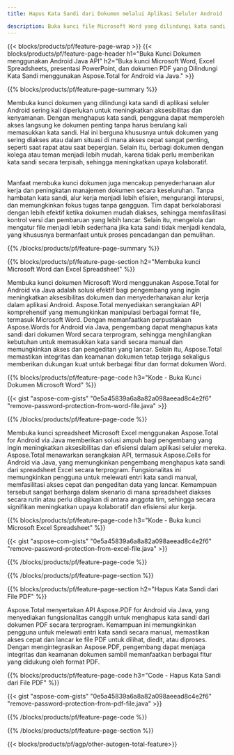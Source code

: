 ```yaml
---
title: Hapus Kata Sandi dari Dokumen melalui Aplikasi Seluler Android

description: Buka kunci file Microsoft Word yang dilindungi kata sandi, spreadsheet Excel, presentasi PowerPoint dan file PDF melalui aplikasi seluler android.
---
```


{{< blocks/products/pf/feature-page-wrap >}}
{{< blocks/products/pf/feature-page-header h1="Buka Kunci Dokumen menggunakan Android Java API" h2="Buka kunci Microsoft Word, Excel Spreadsheets, presentasi PowerPoint, dan dokumen PDF yang Dilindungi Kata Sandi menggunakan Aspose.Total for Android via Java." >}}

{{% blocks/products/pf/feature-page-summary %}}

Membuka kunci dokumen yang dilindungi kata sandi di aplikasi seluler Android sering kali diperlukan untuk meningkatkan aksesibilitas dan kenyamanan. Dengan menghapus kata sandi, pengguna dapat memperoleh akses langsung ke dokumen penting tanpa harus berulang kali memasukkan kata sandi. Hal ini berguna khususnya untuk dokumen yang sering diakses atau dalam situasi di mana akses cepat sangat penting, seperti saat rapat atau saat bepergian. Selain itu, berbagi dokumen dengan kolega atau teman menjadi lebih mudah, karena tidak perlu memberikan kata sandi secara terpisah, sehingga meningkatkan upaya kolaboratif. <br /><br />

Manfaat membuka kunci dokumen juga mencakup penyederhanaan alur kerja dan peningkatan manajemen dokumen secara keseluruhan. Tanpa hambatan kata sandi, alur kerja menjadi lebih efisien, mengurangi interupsi, dan memungkinkan fokus tugas tanpa gangguan. Tim dapat berkolaborasi dengan lebih efektif ketika dokumen mudah diakses, sehingga memfasilitasi kontrol versi dan pembaruan yang lebih lancar. Selain itu, mengelola dan mengatur file menjadi lebih sederhana jika kata sandi tidak menjadi kendala, yang khususnya bermanfaat untuk proses pencadangan dan pemulihan. 

{{% /blocks/products/pf/feature-page-summary  %}}

{{% blocks/products/pf/feature-page-section  h2="Membuka kunci Microsoft Word dan Excel Spreadsheet" %}}

Membuka kunci dokumen Microsoft Word menggunakan Aspose.Total for Android via Java adalah solusi efektif bagi pengembang yang ingin meningkatkan aksesibilitas dokumen dan menyederhanakan alur kerja dalam aplikasi Android. Aspose.Total menyediakan serangkaian API komprehensif yang memungkinkan manipulasi berbagai format file, termasuk Microsoft Word. Dengan memanfaatkan perpustakaan Aspose.Words for Android via Java, pengembang dapat menghapus kata sandi dari dokumen Word secara terprogram, sehingga menghilangkan kebutuhan untuk memasukkan kata sandi secara manual dan memungkinkan akses dan pengeditan yang lancar. Selain itu, Aspose.Total memastikan integritas dan keamanan dokumen tetap terjaga sekaligus memberikan dukungan kuat untuk berbagai fitur dan format dokumen Word.

{{% blocks/products/pf/feature-page-code h3="Kode - Buka Kunci Dokumen Microsoft Word" %}}

{{< gist "aspose-com-gists" "0e5a45839a6a8a82a098aeead8c4e2f6" "remove-password-protection-from-word-file.java" >}}

{{% /blocks/products/pf/feature-page-code  %}}

Membuka kunci spreadsheet Microsoft Excel menggunakan Aspose.Total for Android via Java memberikan solusi ampuh bagi pengembang yang ingin meningkatkan aksesibilitas dan efisiensi dalam aplikasi seluler mereka. Aspose.Total menawarkan serangkaian API, termasuk Aspose.Cells for Android via Java, yang memungkinkan pengembang menghapus kata sandi dari spreadsheet Excel secara terprogram. Fungsionalitas ini memungkinkan pengguna untuk melewati entri kata sandi manual, memfasilitasi akses cepat dan pengeditan data yang lancar. Kemampuan tersebut sangat berharga dalam skenario di mana spreadsheet diakses secara rutin atau perlu dibagikan di antara anggota tim, sehingga secara signifikan meningkatkan upaya kolaboratif dan efisiensi alur kerja. 

{{% blocks/products/pf/feature-page-code h3="Kode - Buka kunci Microsoft Excel Spreadsheet" %}}

{{< gist "aspose-com-gists" "0e5a45839a6a8a82a098aeead8c4e2f6" "remove-password-protection-from-excel-file.java" >}}

{{% /blocks/products/pf/feature-page-code  %}}

{{% /blocks/products/pf/feature-page-section %}}

{{% blocks/products/pf/feature-page-section  h2="Hapus Kata Sandi dari File PDF" %}}

Aspose.Total menyertakan API Aspose.PDF for Android via Java, yang menyediakan fungsionalitas canggih untuk menghapus kata sandi dari dokumen PDF secara terprogram. Kemampuan ini memungkinkan pengguna untuk melewati entri kata sandi secara manual, memastikan akses cepat dan lancar ke file PDF untuk dilihat, diedit, atau diproses. Dengan mengintegrasikan Aspose.PDF, pengembang dapat menjaga integritas dan keamanan dokumen sambil memanfaatkan berbagai fitur yang didukung oleh format PDF. 

{{% blocks/products/pf/feature-page-code h3="Code - Hapus Kata Sandi dari File PDF" %}}

{{< gist "aspose-com-gists" "0e5a45839a6a8a82a098aeead8c4e2f6" "remove-password-protection-from-pdf-file.java" >}}

{{% /blocks/products/pf/feature-page-code  %}}

{{% /blocks/products/pf/feature-page-section %}}

{{< blocks/products/pf/agp/other-autogen-total-feature>}}